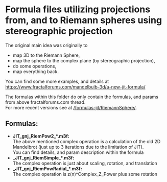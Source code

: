 # Formula files utilizing projections from, and to Riemann spheres using stereographic projection   
   
The original main idea was originally to    
- map 3D to the Riemann Sphere, 
- map the sphere to the complex plane (by stereographic projection),    
- do some operations,    
- map everything back.    
   
You can find some more examples, and details at https://www.fractalforums.com/mandelbulb-3d/a-new-jit-formula/   
    
The formulas within this folder do only contain the formulas, and params from above fractalforums.com thread.   
For more recent versions see at [/formulas-jit/RiemannSphere/](/formulas-jit/RiemannSphere/).    
   
## Formulas:   
- **JIT_gnj_RiemPow2\_\*.m3f:**    
  The above mentioned complex operation is a calculation of the old 2D Mandelbrot (just up to 3 iterations due to the limitation of JIT).    
  You can find details, and param description within the formula    
- **\_JIT_gnj_RiemSimple\_\*.m3f:**    
  The complex operation is just about scaling, rotation, and translation     
- **\_JIT_gnj_RiemPowRadial\_\*.m3f:**    
  The complex operation is z(n)^Complex_Z_Power plus some rotation   
